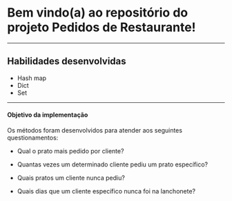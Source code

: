 # Bem vindo(a) ao repositório do projeto Pedidos de Restaurante!

---

## Habilidades desenvolvidas

- Hash map
- Dict
- Set

---

#### Objetivo da implementação

Os métodos foram desenvolvidos para atender aos seguintes questionamentos:

- Qual o prato mais pedido por cliente?

- Quantas vezes um determinado cliente pediu um prato específico?

- Quais pratos um cliente nunca pediu?

- Quais dias que um cliente específico nunca foi na lanchonete?

